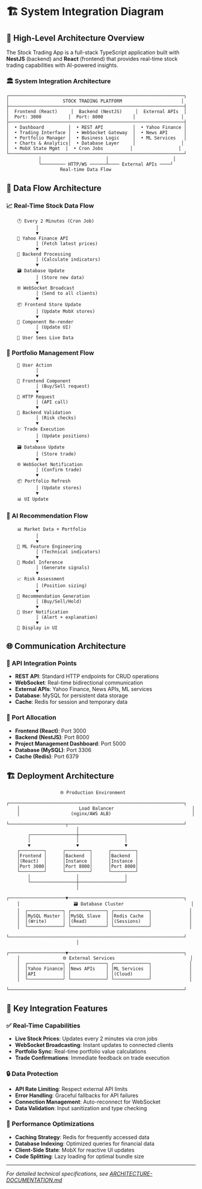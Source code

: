# 🏗️ System Integration Diagram

## 🌟 High-Level Architecture Overview

The Stock Trading App is a full-stack TypeScript application built with **NestJS** (backend) and **React** (frontend) that provides real-time stock trading capabilities with AI-powered insights.

### 🏛️ System Integration Architecture

```
┌─────────────────────────────────────────────────────────────────┐
│                    STOCK TRADING PLATFORM                      │
├─────────────────────────────────────────────────────────────────┤
│  Frontend (React)     │  Backend (NestJS)     │  External APIs  │
│  Port: 3000          │  Port: 8000           │                 │
├─────────────────────────────────────────────────────────────────┤
│  • Dashboard         │  • REST API           │  • Yahoo Finance │
│  • Trading Interface │  • WebSocket Gateway  │  • News API      │
│  • Portfolio Manager │  • Business Logic     │  • ML Services   │
│  • Charts & Analytics│  • Database Layer     │                 │
│  • MobX State Mgmt  │  • Cron Jobs          │                 │
└─────────────────────────────────────────────────────────────────┘
            │                        │                        │
            └───────── HTTP/WS ──────┴──── External APIs ────┘
                    Real-time Data Flow
```

## 🔄 Data Flow Architecture

### 📈 Real-Time Stock Data Flow

```
    🕐 Every 2 Minutes (Cron Job)
           │
           ▼
    📡 Yahoo Finance API
           │ (Fetch latest prices)
           ▼
    🔧 Backend Processing
           │ (Calculate indicators)
           ▼
    🗃️ Database Update
           │ (Store new data)
           ▼
    🌐 WebSocket Broadcast
           │ (Send to all clients)
           ▼
    📦 Frontend Store Update
           │ (Update MobX stores)
           ▼
    🎨 Component Re-render
           │ (Update UI)
           ▼
    📱 User Sees Live Data
```

### 💼 Portfolio Management Flow

```
    👤 User Action
           │
           ▼
    🎯 Frontend Component
           │ (Buy/Sell request)
           ▼
    📡 HTTP Request
           │ (API call)
           ▼
    🔧 Backend Validation
           │ (Risk checks)
           ▼
    💹 Trade Execution
           │ (Update positions)
           ▼
    🗃️ Database Update
           │ (Store trade)
           ▼
    🌐 WebSocket Notification
           │ (Confirm trade)
           ▼
    📦 Portfolio Refresh
           │ (Update stores)
           ▼
    📊 UI Update
```

### 🤖 AI Recommendation Flow

```
    📊 Market Data + Portfolio
           │
           ▼
    🧠 ML Feature Engineering
           │ (Technical indicators)
           ▼
    🤖 Model Inference
           │ (Generate signals)
           ▼
    📈 Risk Assessment
           │ (Position sizing)
           ▼
    🎯 Recommendation Generation
           │ (Buy/Sell/Hold)
           ▼
    🔔 User Notification
           │ (Alert + explanation)
           ▼
    📱 Display in UI
```

## 🌐 Communication Architecture

### 🔌 API Integration Points

- **REST API**: Standard HTTP endpoints for CRUD operations
- **WebSocket**: Real-time bidirectional communication
- **External APIs**: Yahoo Finance, News APIs, ML services
- **Database**: MySQL for persistent data storage
- **Cache**: Redis for session and temporary data

### 📡 Port Allocation

- **Frontend (React)**: Port 3000
- **Backend (NestJS)**: Port 8000
- **Project Management Dashboard**: Port 5000
- **Database (MySQL)**: Port 3306
- **Cache (Redis)**: Port 6379

## 🏗️ Deployment Architecture

```
                    🌐 Production Environment
    ┌─────────────────────────────────────────────────────────────────┐
    │                      Load Balancer                             │
    │                   (nginx/AWS ALB)                              │
    └─────────────────────┬───────────────────────────────────────────┘
                          │
        ┌─────────────────┼─────────────────┐
        │                 │                 │
        ▼                 ▼                 ▼
    ┌─────────┐      ┌─────────┐      ┌─────────┐
    │Frontend │      │Backend  │      │Backend  │
    │(React)  │      │Instance │      │Instance │
    │Port 3000│      │Port 8000│      │Port 8000│
    └─────────┘      └─────────┘      └─────────┘
        │                 │                 │
        └─────────────────┼─────────────────┘
                          │
    ┌─────────────────────▼───────────────────────────────────────────┐
    │                    🗃️ Database Cluster                         │
    │  ┌─────────────┐ ┌─────────────┐ ┌─────────────┐              │
    │  │MySQL Master │ │MySQL Slave  │ │Redis Cache  │              │
    │  │(Write)      │ │(Read)       │ │(Sessions)   │              │
    │  └─────────────┘ └─────────────┘ └─────────────┘              │
    └─────────────────────────────────────────────────────────────────┘
                          │
    ┌─────────────────────▼───────────────────────────────────────────┐
    │                🌐 External Services                            │
    │  ┌─────────────┐ ┌─────────────┐ ┌─────────────┐              │
    │  │Yahoo Finance│ │News APIs    │ │ML Services  │              │
    │  │API          │ │             │ │(Cloud)      │              │
    │  └─────────────┘ └─────────────┘ └─────────────┘              │
    └─────────────────────────────────────────────────────────────────┘
```

## 🎯 Key Integration Features

### ✅ Real-Time Capabilities

- **Live Stock Prices**: Updates every 2 minutes via cron jobs
- **WebSocket Broadcasting**: Instant updates to connected clients
- **Portfolio Sync**: Real-time portfolio value calculations
- **Trade Confirmations**: Immediate feedback on trade execution

### 🔒 Data Protection

- **API Rate Limiting**: Respect external API limits
- **Error Handling**: Graceful fallbacks for API failures
- **Connection Management**: Auto-reconnect for WebSocket
- **Data Validation**: Input sanitization and type checking

### 🚀 Performance Optimizations

- **Caching Strategy**: Redis for frequently accessed data
- **Database Indexing**: Optimized queries for financial data
- **Client-Side State**: MobX for reactive UI updates
- **Code Splitting**: Lazy loading for optimal bundle size

---

_For detailed technical specifications, see [ARCHITECTURE-DOCUMENTATION.md](./ARCHITECTURE-DOCUMENTATION.md)_
